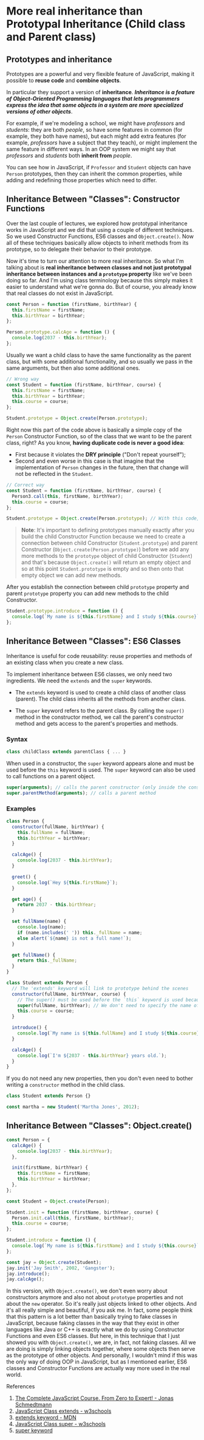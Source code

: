 # More real inheritance than Prototypal Inheritance (Child class and Parent class)

## Prototypes and inheritance

Prototypes are a powerful and very flexible feature of JavaScript, making it possible to **reuse code** and **combine objects**.

In particular they support a version of **inheritance**. **_Inheritance is a feature of Object-Oriented Programming languages that lets programmers express the idea that some objects in a system are more specialized versions of other objects_**.

For example, if we're modeling a school, we might have _professors_ and _students_: they are both _people_, so have some features in common (for example, they both have names), but each might add extra features (for example, _professors_ have a subject that they teach), or might implement the same feature in different ways. In an OOP system we might say that _professors_ and _students_ both **inherit from** _people_.

You can see how in JavaScript, if `Professor` and `Student` objects can have `Person` prototypes, then they can inherit the common properties, while adding and redefining those properties which need to differ.

## Inheritance Between "Classes": Constructor Functions

Over the last couple of lectures, we explored how prototypal inheritance works in JavaScript and we did that using a couple of different techniques. So we used Constructor Functions, ES6 classes and `Object.create()`. Now all of these techniques basically allow objects to inherit methods from its prototype, so to delegate their behavior to their prototype.

Now it's time to turn our attention to more real inheritance. So what I'm talking about is **real inheritance between classes and not just prototypal inheritance between instances and a `prototype` property** like we've been doing so far. And I'm using class terminology because this simply makes it easier to understand what we're gonna do. But of course, you already know that real classes do not exist in JavaScript.

```js
const Person = function (firstName, birthYear) {
  this.firstName = firstName;
  this.birthYear = birthYear;
};

Person.prototype.calcAge = function () {
  console.log(2037 - this.birthYear);
};
```

Usually we want a child class to have the same functionality as the parent class, but with some additional functionality, and so usually we pass in the same arguments, but then also some additional ones.

```js
// Wrong way
const Student = function (firstName, birthYear, course) {
  this.firstName = firstName;
  this.birthYear = birthYear;
  this.course = course;
};

Student.prototype = Object.create(Person.prototype);
```

Right now this part of the code above is basically a simple copy of the `Person` Constructor Function, so of the class that we want to be the parent class, right? As you know, **having duplicate code is never a good idea**:

- First because it violates the **DRY principle** ("Don't repeat yourself");
- Second and even worse in this case is that imagine that the implementation of `Person` changes in the future, then that change will not be reflected in the `Student`.

```js
// Correct way
const Student = function (firstName, birthYear, course) {
  Person3.call(this, firstName, birthYear);
  this.course = course;
};

Student.prototype = Object.create(Person.prototype); // With this code, the Student.prototype object is now an object that inherits from Person.prototype
```

> **Note**: It's important to defining prototypes manually exactly after you build the child Constructor Function because we need to create a connection between child Constructor (`Student.prototype`) and parent Constructor (`Object.create(Person.prototype)`) before we add any more methods to the `prototype` object of child Constructor (`Student`) and that's because `Object.create()` will return an empty object and so at this point `Student.prototype` is empty and so then onto that empty object we can add new methods.

After you establish the connection between child `prototype` property and parent `prototype` property you can add new methods to the child Constructor.

```js
Student.prototype.introduce = function () {
  console.log(`My name is ${this.firstName} and I study ${this.course}`);
};
```

## Inheritance Between "Classes": ES6 Classes

Inheritance is useful for code reusability: reuse properties and methods of an existing class when you create a new class.

To implement inheritance between ES6 classes, we only need two ingredients. We need the `extends` and the `super` keywords.

- The `extends` keyword is used to create a child class of another class (parent). The child class inherits all the methods from another class.

- The `super` keyword refers to the parent class. By calling the `super()` method in the constructor method, we call the parent's constructor method and gets access to the parent's properties and methods.

### Syntax

```js
class childClass extends parentClass { ... }
```

When used in a constructor, the `super` keyword appears alone and must be used before the `this` keyword is used. The `super` keyword can also be used to call functions on a parent object.

```js
super(arguments); // calls the parent constructor (only inside the constructor)
super.parentMethod(arguments); // calls a parent method
```

### Examples

```js
class Person {
  constructor(fullName, birthYear) {
    this.fullName = fullName;
    this.birthYear = birthYear;
  }

  calcAge() {
    console.log(2037 - this.birthYear);
  }

  greet() {
    console.log(`Hey ${this.firstName}`);
  }

  get age() {
    return 2037 - this.birthYear;
  }

  set fullName(name) {
    console.log(name);
    if (name.includes(' ')) this._fullName = name;
    else alert(`${name} is not a full name!`);
  }

  get fullName() {
    return this._fullName;
  }
}

class Student extends Person {
  // The 'extends' keyword will link to prototype behind the scenes
  constructor(fullName, birthYear, course) {
    // The super() must be used before the `this` keyword is used because this call to the 'super' function is responsible for creating the 'this' keyword in this subclass.
    super(fullName, birthYear); // We don't need to specify the name of the parent class again because that already happened after 'extends' keyword.
    this.course = course;
  }

  introduce() {
    console.log(`My name is ${this.fullName} and I study ${this.course}`);
  }

  calcAge() {
    console.log(`I'm ${2037 - this.birthYear} years old.`);
  }
}
```

If you do not need any new properties, then you don't even need to bother writing a `constructor` method in the child class.

```js
class Student extends Person {}

const martha = new Student('Martha Jones', 2012);
```

## Inheritance Between "Classes": Object.create()

```js
const Person = {
  calcAge() {
    console.log(2037 - this.birthYear);
  },

  init(firstName, birthYear) {
    this.firstName = firstName;
    this.birthYear = birthYear;
  },
};

const Student = Object.create(Person);

Student.init = function (firstName, birthYear, course) {
  Person.init.call(this, firstName, birthYear);
  this.course = course;
};

Student.introduce = function () {
  console.log(`My name is ${this.firstName} and I study ${this.course}`);
};

const jay = Object.create(Student);
jay.init('Jay Smith', 2002, 'Gangster');
jay.introduce();
jay.calcAge();
```

In this version, with `Object.create()`, we don't even worry about constructors anymore and also not about `prototype` properties and not about the `new` operator. So it's really just objects linked to other objects. And it's all really simple and beautiful, if you ask me. In fact, some people think that this pattern is a lot better than basically trying to fake classes in JavaScript, because faking classes in the way that they exist in other languages like Java or C++ is exactly what we do by using Constructor Functions and even ES6 classes. But here, in this technique that I just showed you with `Object.create()`, we are, in fact, not faking classes. All we are doing is simply linking objects together, where some objects then serve as the prototype of other objects. And personally, I wouldn't mind if this was the only way of doing OOP in JavaScript, but as I mentioned earlier, ES6 classes and Constructor Functions are actually way more used in the real world.

References

1. [The Complete JavaScript Course. From Zero to Expert! - Jonas Schmedtmann](https://www.udemy.com/course/the-complete-javascript-course/?utm_source=adwords&utm_medium=udemyads&utm_campaign=JavaScript_v.PROF_la.EN_cc.ROWMTA-B_ti.6368&utm_content=deal4584&utm_term=_._ag_130756014153_._ad_558386196906_._kw__._de_c_._dm__._pl__._ti_dsa-774930039569_._li_1011789_._pd__._&matchtype=&gclid=CjwKCAjwiuuRBhBvEiwAFXKaNCuaAhZ8UB5kIldtb76eeAyfM0SUKeceBq3FKF24pNxDVe-_g0-DPxoCnWwQAvD_BwE)
2. [JavaScript Class extends - w3schools](https://www.w3schools.com/jsref/jsref_class_extends.asp)
3. [extends keyword - MDN](https://developer.mozilla.org/en-US/docs/Web/JavaScript/Reference/Classes/extends)
4. [JavaScript Class super - w3schools](https://www.w3schools.com/jsref/jsref_class_super.asp)
5. [super keyword](https://developer.mozilla.org/en-US/docs/Web/JavaScript/Reference/Operators/super)

